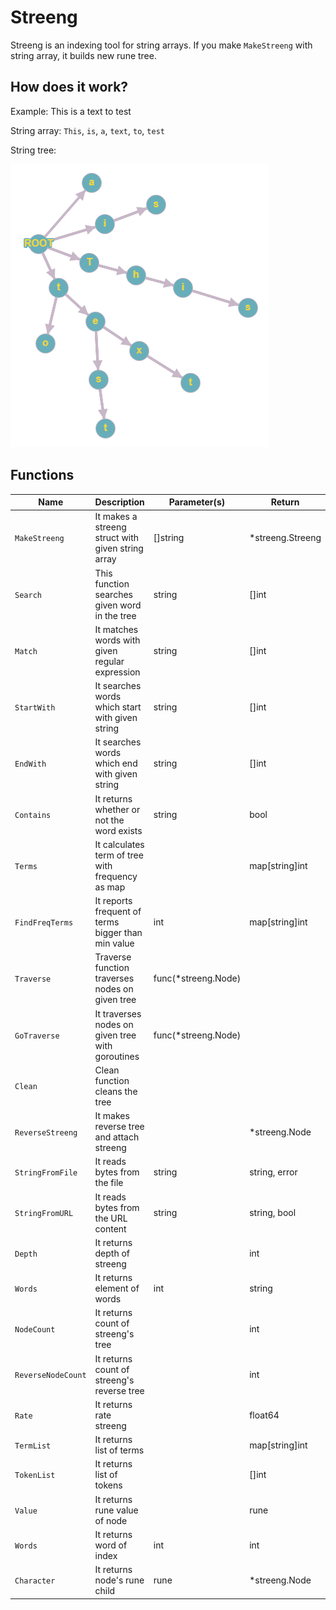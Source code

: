 ﻿# Streeng
Streeng is an indexing tool for string arrays. If you make `MakeStreeng` with string array, it builds new rune tree.

## How does it work?

Example: This is a text to test

String array: `This`, `is`, `a`, `text`, `to`, `test`

String tree:

![Streeng Tree](https://github.com/erdemayaz/streeng/blob/master/assets/tree.png)

## Functions
|Name| Description | Parameter(s) | Return |
|--|--|--|--|
| `MakeStreeng` | It makes a streeng struct with given string array | []string | *streeng.Streeng
| `Search` | This function searches given word in the tree | string| []int | 
| `Match` | It matches words with given regular expression | string | []int |
| `StartWith` | It searches words which start with given string | string | []int | 
| `EndWith` | It searches words which end with given string | string | []int | 
| `Contains` | It returns whether or not the word exists | string | bool |
| `Terms` | It calculates term of tree with frequency as map | | map[string]int | 
| `FindFreqTerms` | It reports frequent of terms bigger than min value | int | map[string]int | 
| `Traverse` | Traverse function traverses nodes on given tree | func(*streeng.Node)|  |
| `GoTraverse` | It traverses nodes on given tree with goroutines | func(*streeng.Node) |  |
| `Clean` | Clean function cleans the tree | |  |
| `ReverseStreeng` | It makes reverse tree and attach streeng | | *streeng.Node |
| `StringFromFile` | It reads bytes from the file | string | string, error |
| `StringFromURL` | It reads bytes from the URL content | string | string, bool |
| `Depth` | It returns depth of streeng | | int |
| `Words` | It returns element of words | int | string |
| `NodeCount` | It returns count of streeng's tree | | int |
| `ReverseNodeCount` | It returns count of streeng's reverse tree | | int |
| `Rate` | It returns rate streeng | | float64 |
| `TermList` | It returns list of terms | | map[string]int |
| `TokenList` | It returns list of tokens | | []int |
| `Value` | It returns rune value of node | | rune |
| `Words` | It returns word of index | int | int |
| `Character` | It returns node's rune child | rune | *streeng.Node |
